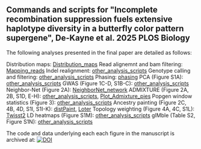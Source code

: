 
## Commands and scripts for "Incomplete recombination suppression fuels extensive haplotype diversity in a butterfly color pattern supergene", De-Kayne et al. 2025 PLOS Biology

The following analyses presented in the final paper are detailed as follows:

Distribution maps: [Distribution_maps](https://github.com/RishiDeKayne/Danaus_WGS/tree/main/Distribution_maps)
Read alignemnt and bam filtering: [Mapping_reads](https://github.com/RishiDeKayne/Danaus_WGS/tree/main/Mapping_reads)
Indel realignment: [other_analysis_scripts](https://github.com/RishiDeKayne/Danaus_WGS/tree/main/other_analysis_scripts)
Genotype calling and filtering: [other_analysis_scripts](https://github.com/RishiDeKayne/Danaus_WGS/tree/main/other_analysis_scripts)
Phasing: [phasing](https://github.com/RishiDeKayne/Danaus_WGS/tree/main/phasing)
PCA (Figure S1A): [other_analysis_scripts](https://github.com/RishiDeKayne/Danaus_WGS/tree/main/other_analysis_scripts)
GWAS (Figure 1C-D, S1B-C): [other_analysis_scripts](https://github.com/RishiDeKayne/Danaus_WGS/tree/main/other_analysis_scripts)
Neighbor-Net (Figure 2A): [NeighborNet_network](https://github.com/RishiDeKayne/Danaus_WGS/tree/main/NeighborNet_network) 
ADMIXTURE (Figure 2A, 2B, S1D, E-H): [other_analysis_scripts](https://github.com/RishiDeKayne/Danaus_WGS/tree/main/other_analysis_scripts), [Plot_Admixture_pies](https://github.com/RishiDeKayne/Danaus_WGS/tree/main/Plot_Admixture_pies)
Popgen window statistics (Figure 3): [other_analysis_scripts](https://github.com/RishiDeKayne/Danaus_WGS/tree/main/other_analysis_scripts)
Ancestry painting (Figure 2C, 4B, 4D, S1I, S1I-K): [distPaint](https://github.com/RishiDeKayne/Danaus_WGS/tree/main/distPaint), [Loter](https://github.com/RishiDeKayne/Danaus_WGS/tree/main/Loter) 
Topology weighting (Figure 4A, 4C, S1L): [Twisst2](https://github.com/RishiDeKayne/Danaus_WGS/tree/main/Twisst2)
LD heatmaps (Figure S1M): [other_analysis_scripts](https://github.com/RishiDeKayne/Danaus_WGS/tree/main/other_analysis_scripts)
gIMble (Table S2, Figure S1N): [other_analysis_scripts](https://github.com/RishiDeKayne/Danaus_WGS/tree/main/other_analysis_scripts)

The code and data underlying each each figure in the manuscript is archived at: [![DOI](https://zenodo.org/badge/389911930.svg)](https://doi.org/10.5281/zenodo.14718778)
